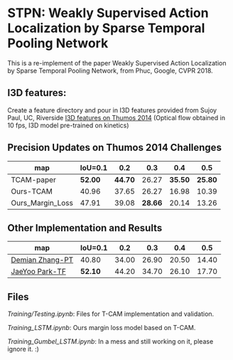 # STPN: Weakly Supervised Action Localization by Sparse Temporal Pooling Network
This is a re-implement of the paper Weakly Supervised Action Localization by Sparse Temporal Pooling Network, from Phuc, Google, CVPR 2018.

## I3D features:
Create a feature directory and pour in I3D features provided from Sujoy Paul, UC, Riverside [I3D features on Thumos 2014](https://emailucr-my.sharepoint.com/:f:/g/personal/sujoy_paul_email_ucr_edu/Es1zbHQY4PxKhUkdgvWHtU0BK-_yugaSjXK84kWsB0XD0w?e=I836Fl)
(Optical flow obtained in 10 fps, I3D model pre-trained on kinetics)



## Precision Updates on Thumos 2014 Challenges
| map | IoU=0.1 | 0.2| 0.3| 0.4| 0.5|
| --- | --- | --- | --- | --- | --- |
| TCAM-paper |**52.00** | **44.70** | 26.27 | **35.50** | **25.80** |
| Ours-TCAM | 40.96 | 37.65 | 26.27 | 16.98 | 10.39 |
| Ours_Margin_Loss | 47.91 | 39.08 | **28.66** | 20.14 | 13.26 |

## Other Implementation and Results
| map | IoU=0.1 | 0.2| 0.3| 0.4| 0.5|
| --- | --- | --- | --- | --- | --- |
| [Demian Zhang-PT](https://github.com/demianzhang/weakly-action-localization) |40.80 |	34.00 |	26.90 |	20.50|	14.40 |
| [JaeYoo Park-TF](https://github.com/bellos1203/STPN) | **52.10**	| 44.20 |	34.70	|26.10 |	17.70	|

## Files
*Training/Testing.ipynb*: Files for T-CAM implementation and validation.

*Training_LSTM.ipynb*: Ours margin loss model based on T-CAM. 

*Training_Gumbel_LSTM.ipynb*: In a mess and still working on it, please ignore it. :)
